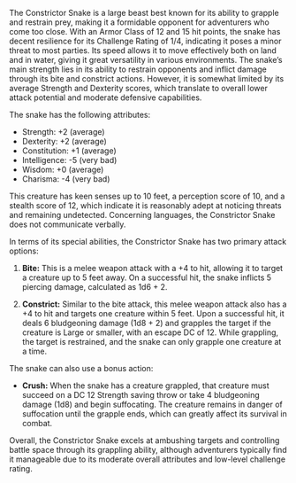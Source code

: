 The Constrictor Snake is a large beast best known for its ability to grapple and restrain prey, making it a formidable opponent for adventurers who come too close. With an Armor Class of 12 and 15 hit points, the snake has decent resilience for its Challenge Rating of 1/4, indicating it poses a minor threat to most parties. Its speed allows it to move effectively both on land and in water, giving it great versatility in various environments. The snake’s main strength lies in its ability to restrain opponents and inflict damage through its bite and constrict actions. However, it is somewhat limited by its average Strength and Dexterity scores, which translate to overall lower attack potential and moderate defensive capabilities.

The snake has the following attributes: 
- Strength: +2 (average)
- Dexterity: +2 (average)
- Constitution: +1 (average)
- Intelligence: -5 (very bad)
- Wisdom: +0 (average)
- Charisma: -4 (very bad)

This creature has keen senses up to 10 feet, a perception score of 10, and a stealth score of 12, which indicate it is reasonably adept at noticing threats and remaining undetected. Concerning languages, the Constrictor Snake does not communicate verbally.

In terms of its special abilities, the Constrictor Snake has two primary attack options: 

1. **Bite:** This is a melee weapon attack with a +4 to hit, allowing it to target a creature up to 5 feet away. On a successful hit, the snake inflicts 5 piercing damage, calculated as 1d6 + 2. 

2. **Constrict:** Similar to the bite attack, this melee weapon attack also has a +4 to hit and targets one creature within 5 feet. Upon a successful hit, it deals 6 bludgeoning damage (1d8 + 2) and grapples the target if the creature is Large or smaller, with an escape DC of 12. While grappling, the target is restrained, and the snake can only grapple one creature at a time.

The snake can also use a bonus action:

- **Crush:** When the snake has a creature grappled, that creature must succeed on a DC 12 Strength saving throw or take 4 bludgeoning damage (1d8) and begin suffocating. The creature remains in danger of suffocation until the grapple ends, which can greatly affect its survival in combat.

Overall, the Constrictor Snake excels at ambushing targets and controlling battle space through its grappling ability, although adventurers typically find it manageable due to its moderate overall attributes and low-level challenge rating.
